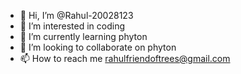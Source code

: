- 👋 Hi, I’m @Rahul-20028123
- 👀 I’m interested in coding
- 🌱 I’m currently learning phyton
- 💞️ I’m looking to collaborate on phyton
- 📫 How to reach me rahulfriendoftrees@gmail.com

<!---
Rahul-20028123/Rahul-20028123 is a ✨ special ✨ repository because its `README.md` (this file) appears on your GitHub profile.
You can click the Preview link to take a look at your changes.
--->
